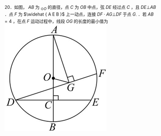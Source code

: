 20．如图， $A B$ 为 $_ { \odot O }$ 的直径，点 $C$ 为 $O B$ 中点，弦 $D E$ 经过点 $C$ ，且 $D E \bot A B$ ．点 $F$ 为 $\widehat { A E B }$ 上一动点，连接 $D F \cdot A G \bot D F$ 于点 $G _ { \cdot }$ ．若 $A B = 4$ ，在点 $F$ 运动过程中，线段 $O G$ 的长度的最小值为
![](<../../qs_image_DB/专题2-3_八种隐圆类最值问题，圆来如此简单（解析版）/bd8e7fd2f2a1eba5825009113a722494b5f9ceed0051bc25e3822bdcb8670e37.jpg>)
